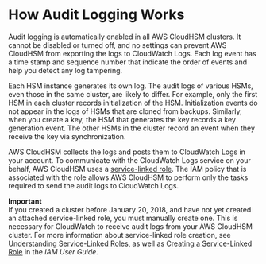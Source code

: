 # How Audit Logging Works<a name="get-audit-logs-from-cloudwatch"></a>

Audit logging is automatically enabled in all AWS CloudHSM clusters\. It cannot be disabled or turned off, and no settings can prevent AWS CloudHSM from exporting the logs to CloudWatch Logs\. Each log event has a time stamp and sequence number that indicate the order of events and help you detect any log tampering\. 

Each HSM instance generates its own log\. The audit logs of various HSMs, even those in the same cluster, are likely to differ\. For example, only the first HSM in each cluster records initialization of the HSM\. Initialization events do not appear in the logs of HSMs that are cloned from backups\. Similarly, when you create a key, the HSM that generates the key records a key generation event\. The other HSMs in the cluster record an event when they receive the key via synchronization\.

AWS CloudHSM collects the logs and posts them to CloudWatch Logs in your account\. To communicate with the CloudWatch Logs service on your behalf, AWS CloudHSM uses a [service\-linked role](create-iam-user.md#service-linked-roles)\. The IAM policy that is associated with the role allows AWS CloudHSM to perform only the tasks required to send the audit logs to CloudWatch Logs\.

**Important**  
If you created a cluster before January 20, 2018, and have not yet created an attached service\-linked role, you must manually create one\. This is necessary for CloudWatch to receive audit logs from your AWS CloudHSM cluster\. For more information about service\-linked role creation, see [Understanding Service\-Linked Roles](create-iam-user.md#service-linked-roles), as well as [Creating a Service\-Linked Role](http://docs.aws.amazon.com/IAM/latest/UserGuide/using-service-linked-roles.html#create-service-linked-role) in the *IAM User Guide*\.